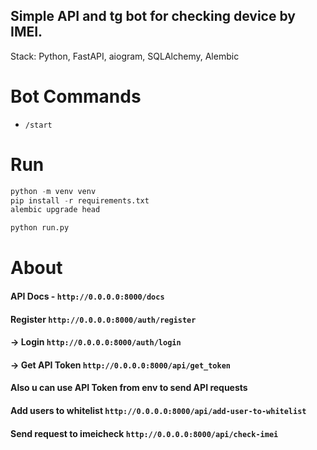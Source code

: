 ## Simple API and tg bot for checking device by IMEI.
Stack: Python, FastAPI, aiogram, SQLAlchemy, Alembic

# Bot Commands
- `/start`

# Run
```python
python -m venv venv
pip install -r requirements.txt
alembic upgrade head
```

```python
python run.py
```
# About

#### API Docs - ```http://0.0.0.0:8000/docs``` 
#### Register ```http://0.0.0.0:8000/auth/register``` 
#### -> Login ```http://0.0.0.0:8000/auth/login``` 
#### -> Get API Token ```http://0.0.0.0:8000/api/get_token```
#### Also u can use API Token from env to send API requests 
#### Add users to whitelist ```http://0.0.0.0:8000/api/add-user-to-whitelist``` 
#### Send request to imeicheck ```http://0.0.0.0:8000/api/check-imei```

